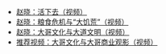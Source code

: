 
* [赵晓：活下去（视频）](https://www.asuswebstorage.com/navigate/a/#/s/C7A28776F2504E368D3CC22793E004B6Y)
* [赵晓：粮食危机与“大饥荒”（视频）](https://www.asuswebstorage.com/navigate/a/#/s/8C2535D7026942CDA4DA5EC902DB5CDAY)
* [赵晓：大哥文化与大道文明（视频）](https://www.asuswebstorage.com/navigate/a/#/s/067524C913EF45F48D76F8D3FCBE4064Y)
* [推荐视频：大哥文化与大哥商业观影（视频）](https://www.asuswebstorage.com/navigate/a/#/s/88808FBC7BE049C3A27ACAA8DFD88F8FY)
